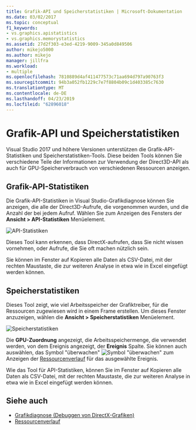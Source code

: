 ```yaml
---
title: Grafik-API und Speicherstatistiken | Microsoft-Dokumentation
ms.date: 03/02/2017
ms.topic: conceptual
f1_keywords:
- vs.graphics.apistatistics
- vs.graphics.memorystatistics
ms.assetid: 27d2f303-e3ed-4219-9009-345a0d849506
author: mikejo5000
ms.author: mikejo
manager: jillfra
ms.workload:
- multiple
ms.openlocfilehash: 7810889d4af411477573c71aa694d797a90763f3
ms.sourcegitcommit: 94b3a052fb1229c7e7f8804b09c1d403385c7630
ms.translationtype: MT
ms.contentlocale: de-DE
ms.lasthandoff: 04/23/2019
ms.locfileid: "62896018"
---
```

# <a name="graphics-api-and-memory-statistics"></a>Grafik-API und Speicherstatistiken
<!-- VERSIONLESS -->
Visual Studio 2017 und höhere Versionen unterstützen die Grafik-API-Statistiken und Speicherstatistiken-Tools.  Diese beiden Tools können Sie verschiedene Teile der Informationen zur Verwendung der Direct3D-API als auch für GPU-Speicherverbrauch von verschiedenen Ressourcen anzeigen.

## <a name="graphics-api-statistics"></a>Grafik-API-Statistiken
Die Grafik-API-Statistiken in Visual Studio-Grafikdiagnose können Sie anzeigen, die alle der Direct3D-Aufrufe, die vorgenommen wurden, und die Anzahl der bei jedem Aufruf.  Wählen Sie zum Anzeigen des Fensters der **Ansicht > API-Statistiken** Menüelement.

![API-Statistiken](media/gfx_diag_api_statistics.png)

Dieses Tool kann erkennen, dass DirectX-aufrufen, dass Sie nicht wissen vornehmen, oder Aufrufe, die Sie oft machen nützlich sein.

Sie können im Fenster auf Kopieren alle Daten als CSV-Datei, mit der rechten Maustaste, die zur weiteren Analyse in etwa wie in Excel eingefügt werden können.

## <a name="memory-statistics"></a>Speicherstatistiken
Dieses Tool zeigt, wie viel Arbeitsspeicher der Grafiktreiber, für die Ressourcen zugewiesen wird in einem Frame erstellen.  Um dieses Fenster anzuzeigen, wählen die **Ansicht > Speicherstatistiken** Menüelement.

![Speicherstatistiken](media/gfx_diag_memory_statistics.png)

Die **GPU-Zuordnung** angezeigt, die Arbeitsspeichermenge, die verwendet werden, von dem Ereignis angezeigt, der **Ereignis** Spalte.  Sie können auch auswählen, das Symbol "überwachen" ![Symbol "überwachen"](media/gfx_watch.png) zum Anzeigen der [Ressourcenverlauf](graphics-event-list.md#resource-history) für das ausgewählte Ereignis.

Wie das Tool für API-Statistiken, können Sie im Fenster auf Kopieren alle Daten als CSV-Datei, mit der rechten Maustaste, die zur weiteren Analyse in etwa wie in Excel eingefügt werden können.

## <a name="see-also"></a>Siehe auch
- [Grafikdiagnose (Debuggen von DirectX-Grafiken)](visual-studio-graphics-diagnostics.md)
- [Ressourcenverlauf](graphics-event-list.md#resource-history)
<!-- /VERSIONLESS -->